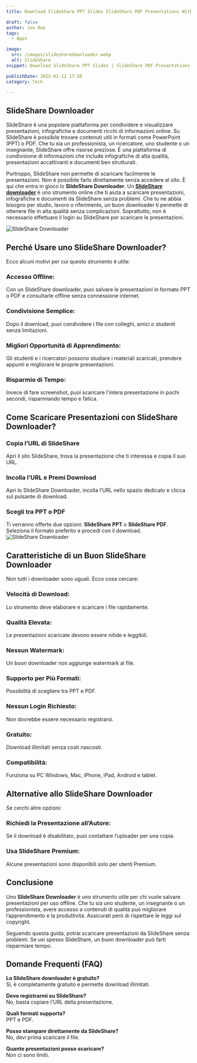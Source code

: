```yaml
---
title: Download SlideShare PPT Slides SlideShare PDF Presentations Without Login

draft: false
author: Jon Doe 
tags:
  - Apps

image:
  src: /images/slidesharedownloader.webp
  alt: SlideShare
snippet: Download SlideShare PPT Slides | SlideShare PDF Presentations | Easy SlideShare Downloader Without Login

publishDate: 2025-02-12 17:50
category: Tech

---
```


## **SlideShare Downloader**

SlideShare è una popolare piattaforma per condividere e visualizzare presentazioni, infografiche e documenti ricchi di informazioni online. Su SlideShare è possibile trovare contenuti utili in formati come PowerPoint (PPT) o PDF. Che tu sia un professionista, un ricercatore, uno studente o un insegnante, SlideShare offre risorse preziose. È una piattaforma di condivisione di informazioni che include infografiche di alta qualità, presentazioni accattivanti e documenti ben strutturati.

Purtroppo, SlideShare non permette di scaricare facilmente le presentazioni. Non è possibile farlo direttamente senza accedere al sito. È qui che entra in gioco lo **SlideShare Downloader**. Un **[SlideShare downloader](https://getmyppt.com/)** è uno strumento online che ti aiuta a scaricare presentazioni, infografiche e documenti da SlideShare senza problemi. Che tu ne abbia bisogno per studio, lavoro o riferimento, un buon downloader ti permette di ottenere file in alta qualità senza complicazioni. Soprattutto, non è necessario effettuare il login su SlideShare per scaricare le presentazioni.

![SlideShare Downloader](/images/slideshare.webp "SlideShare Downloader")

## **Perché Usare uno SlideShare Downloader?**
Ecco alcuni motivi per cui questo strumento è utile:

### **Accesso Offline:**
Con un SlideShare downloader, puoi salvare le presentazioni in formato PPT o PDF e consultarle offline senza connessione internet.

### **Condivisione Semplice:**
Dopo il download, puoi condividere i file con colleghi, amici o studenti senza limitazioni.

### **Migliori Opportunità di Apprendimento:**
Gli studenti e i ricercatori possono studiare i materiali scaricati, prendere appunti e migliorare le proprie presentazioni.

### **Risparmio di Tempo:**
Invece di fare screenshot, puoi scaricare l'intera presentazione in pochi secondi, risparmiando tempo e fatica.

## **Come Scaricare Presentazioni con SlideShare Downloader?**
### **Copia l’URL di SlideShare**
Apri il sito SlideShare, trova la presentazione che ti interessa e copia il suo URL.

### **Incolla l’URL e Premi Download**
Apri lo SlideShare Downloader, incolla l’URL nello spazio dedicato e clicca sul pulsante di download.

### **Scegli tra PPT o PDF**
Ti verranno offerte due opzioni: **SlideShare PPT** o **SlideShare PDF**. Seleziona il formato preferito e procedi con il download.  
![SlideShare Downloader](/images/how-to-download.webp "SlideShare Downloader")

## **Caratteristiche di un Buon SlideShare Downloader**
Non tutti i downloader sono uguali. Ecco cosa cercare:

### **Velocità di Download:**
Lo strumento deve elaborare e scaricare i file rapidamente.

### **Qualità Elevata:**
Le presentazioni scaricate devono essere nitide e leggibili.

### **Nessun Watermark:**
Un buon downloader non aggiunge watermark ai file.

### **Supporto per Più Formati:**
Possibilità di scegliere tra PPT e PDF.

### **Nessun Login Richiesto:**
Non dovrebbe essere necessario registrarsi.

### **Gratuito:**
Download illimitati senza costi nascosti.

### **Compatibilità:**
Funziona su PC Windows, Mac, iPhone, iPad, Android e tablet.

## **Alternative allo SlideShare Downloader**
Se cerchi altre opzioni:

### **Richiedi la Presentazione all’Autore:**
Se il download è disabilitato, puoi contattare l’uploader per una copia.

### **Usa SlideShare Premium:**
Alcune presentazioni sono disponibili solo per utenti Premium.

## **Conclusione**
Uno **SlideShare Downloader** è uno strumento utile per chi vuole salvare presentazioni per uso offline. Che tu sia uno studente, un insegnante o un professionista, avere accesso a contenuti di qualità può migliorare l’apprendimento e la produttività. Assicurati però di rispettare le leggi sul copyright.

Seguendo questa guida, potrai scaricare presentazioni da SlideShare senza problemi. Se usi spesso SlideShare, un buon downloader può farti risparmiare tempo.

## **Domande Frequenti (FAQ)**

**Lo SlideShare downloader è gratuito?**  
Sì, è completamente gratuito e permette download illimitati.

**Devo registrarmi su SlideShare?**  
No, basta copiare l’URL della presentazione.

**Quali formati supporta?**  
PPT e PDF.

**Posso stampare direttamente da SlideShare?**  
No, devi prima scaricare il file.

**Quante presentazioni posso scaricare?**  
Non ci sono limiti.